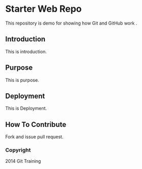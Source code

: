 # Starter Web Repo

This repository is demo for showing how Git and GitHub work .

## Introduction

This is introduction.

## Purpose

This is purpose.

## Deployment
This is Deployment.

## How To Contribute

Fork and issue pull request.

### Copyright

2014 Git Training